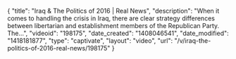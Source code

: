 {
    "title": "Iraq & The Politics of 2016 | Real News",
    "description": "When it comes to handling the crisis in Iraq, there are clear strategy differences between libertarian and establishment members of the Republican Party. The...",
    "videoid": "198175",
    "date_created": "1408046541",
    "date_modified": "1418181877",
    "type": "captivate",
    "layout": "video",
    "url": "\/v\/iraq-the-politics-of-2016-real-news\/198175"
}